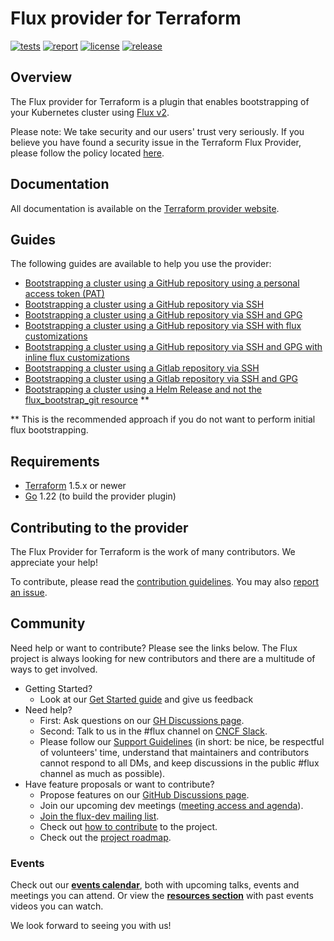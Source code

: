# Flux provider for Terraform

[![tests](https://github.com/fluxcd/terraform-provider-flux/workflows/tests/badge.svg)](https://github.com/fluxcd/terraform-provider-flux/actions)
[![report](https://goreportcard.com/badge/github.com/fluxcd/terraform-provider-flux)](https://goreportcard.com/report/github.com/fluxcd/terraform-provider-flux)
[![license](https://img.shields.io/github/license/fluxcd/terraform-provider-flux.svg)](https://github.com/fluxcd/terraform-provider-flux/blob/main/LICENSE)
[![release](https://img.shields.io/github/release/fluxcd/terraform-provider-flux/all.svg)](https://github.com/fluxcd/terraform-provider-flux/releases)

## Overview
The Flux provider for Terraform is a plugin that enables bootstrapping of your Kubernetes cluster using [Flux v2](https://github.com/fluxcd/flux2/tree/main).

Please note: We take security and our users' trust very seriously. If you believe you have found a security issue in the Terraform Flux Provider, please follow the policy located [here](https://github.com/fluxcd/terraform-provider-flux/security/policy).

## Documentation
All documentation is available on the [Terraform provider website](https://registry.terraform.io/providers/fluxcd/flux/latest/docs).

## Guides

The following guides are available to help you use the provider:

- [Bootstrapping a cluster using a GitHub repository using a personal access token (PAT)](examples/github-via-pat)
- [Bootstrapping a cluster using a GitHub repository via SSH](examples/github-via-ssh)
- [Bootstrapping a cluster using a GitHub repository via SSH and GPG](examples/github-via-ssh-with-gpg)
- [Bootstrapping a cluster using a GitHub repository via SSH with flux customizations](examples/github-with-customizations)
- [Bootstrapping a cluster using a GitHub repository via SSH and GPG with inline flux customizations](examples/github-with-inline-customizations)
- [Bootstrapping a cluster using a Gitlab repository via SSH](examples/gitlab-via-ssh)
- [Bootstrapping a cluster using a Gitlab repository via SSH and GPG](examples/gitlab-via-ssh-with-gpg)
- [Bootstrapping a cluster using a Helm Release and not the flux_bootstrap_git resource](examples/helm-install) **

** This is the recommended approach if you do not want to perform initial flux bootstrapping.

## Requirements

- [Terraform](https://www.terraform.io/downloads.html) 1.5.x or newer
- [Go](https://golang.org/doc/install) 1.22 (to build the provider plugin)

## Contributing to the provider

The Flux Provider for Terraform is the work of many contributors. We appreciate your help!

To contribute, please read the [contribution guidelines](CONTRIBUTING.md). You may also [report an issue](https://github.com/fluxcd/terraform-provider-flux/issues/new/choose).

## Community

Need help or want to contribute? Please see the links below. The Flux project is always looking for
new contributors and there are a multitude of ways to get involved.

- Getting Started?
    - Look at our [Get Started guide](https://fluxcd.io/flux/get-started/) and give us feedback
- Need help?
    - First: Ask questions on our [GH Discussions page](https://github.com/fluxcd/flux2/discussions).
    - Second: Talk to us in the #flux channel on [CNCF Slack](https://slack.cncf.io/).
    - Please follow our [Support Guidelines](https://fluxcd.io/support/)
      (in short: be nice, be respectful of volunteers' time, understand that maintainers and
      contributors cannot respond to all DMs, and keep discussions in the public #flux channel as much as possible).
- Have feature proposals or want to contribute?
    - Propose features on our [GitHub Discussions page](https://github.com/fluxcd/flux2/discussions).
    - Join our upcoming dev meetings ([meeting access and agenda](https://docs.google.com/document/d/1l_M0om0qUEN_NNiGgpqJ2tvsF2iioHkaARDeh6b70B0/view)).
    - [Join the flux-dev mailing list](https://lists.cncf.io/g/cncf-flux-dev).
    - Check out [how to contribute](CONTRIBUTING.md) to the project.
    - Check out the [project roadmap](https://fluxcd.io/roadmap/).

### Events

Check out our **[events calendar](https://fluxcd.io/#calendar)**,
both with upcoming talks, events and meetings you can attend.
Or view the **[resources section](https://fluxcd.io/resources)**
with past events videos you can watch.

We look forward to seeing you with us!
